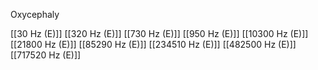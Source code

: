 Oxycephaly

[[30 Hz (E)]]
[[320 Hz (E)]]
[[730 Hz (E)]]
[[950 Hz (E)]]
[[10300 Hz (E)]]
[[21800 Hz (E)]]
[[85290 Hz (E)]]
[[234510 Hz (E)]]
[[482500 Hz (E)]]
[[717520 Hz (E)]]
